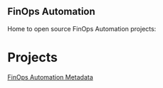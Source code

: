 ## FinOps Automation

Home to open source FinOps Automation projects:

# Projects
[FinOps Automation Metadata](https://github.com/finopsautomation/finops-automation-metadata)

